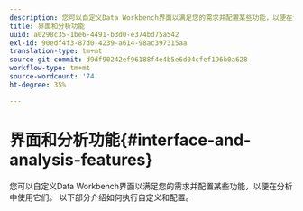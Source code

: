 ```yaml
---
description: 您可以自定义Data Workbench界面以满足您的需求并配置某些功能，以便在分析中使用它们。 以下部分介绍如何执行自定义和配置。
title: 界面和分析功能
uuid: a0298c35-1be6-4491-b3d0-e374bd75a542
exl-id: 90edf4f3-87d0-4239-a614-98ac397315aa
translation-type: tm+mt
source-git-commit: d9df90242ef96188f4e4b5e6d04cfef196b0a628
workflow-type: tm+mt
source-wordcount: '74'
ht-degree: 35%

---
```


# 界面和分析功能{#interface-and-analysis-features}

您可以自定义Data Workbench界面以满足您的需求并配置某些功能，以便在分析中使用它们。 以下部分介绍如何执行自定义和配置。
